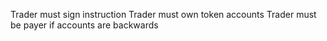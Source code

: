 Trader must sign instruction
Trader must own token accounts
Trader must be payer if accounts are backwards
